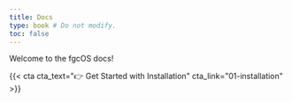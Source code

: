 ```yaml
---
title: Docs
type: book # Do not modify.
toc: false
---
```


Welcome to the fgcOS docs!

{{< cta cta_text="👉 Get Started with Installation" cta_link="01-installation" >}}
